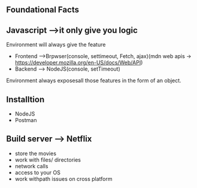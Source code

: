 ## Foundational Facts

## Javascript -->it only give you logic

 <!-- Is consolelog part of JS  : NO  -->

Environment will always give the feature

- Frontend -->Brpwser(console, settimeout, Fetch, ajax)(mdn web apis -> https://developer.mozilla.org/en-US/docs/Web/API)
- Backend --> NodeJS(console, setTimeout)

Environment always exposesall those features in the form of an object.

## Installtion

- NodeJS
- Postman

## Build server --> Netflix

- store the movies
- work with files/ directories
- network calls
- access to your OS
- work withpath issues on cross platform

<!-- ## UNIX -> OS , AT&T
    LINUX -> OS (open source)
        * mac os -> unix
    DOS based -> windows -->

